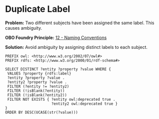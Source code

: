 # Duplicate Label

**Problem:** Two different subjects have been assigned the same label. This causes ambiguity.

**OBO Foundry Principle:** [12 - Naming Conventions](http://www.obofoundry.org/principles/fp-012-naming-conventions.html)

**Solution:** Avoid ambiguity by assigning distinct labels to each subject.

```sparql
PREFIX owl: <http://www.w3.org/2002/07/owl#>
PREFIX rdfs: <http://www.w3.org/2000/01/rdf-schema#>

SELECT DISTINCT ?entity ?property ?value WHERE {
 VALUES ?property {rdfs:label}
 ?entity ?property ?value .
 ?entity2 ?property ?value .
 FILTER (?entity != ?entity2)
 FILTER (!isBlank(?entity))
 FILTER (!isBlank(?entity2))
 FILTER NOT EXISTS { ?entity owl:deprecated true .
                     ?entity2 owl:deprecated true }
}
ORDER BY DESC(UCASE(str(?value)))
```
